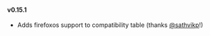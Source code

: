 #### v0.15.1

* Adds firefoxos support to compatibility table (thanks [@sathvikp](https://github.com/sathvikp)!)
